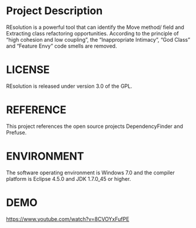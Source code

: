 Project Description
===================
REsolution is a powerful tool that can identify the Move method/ field and Extracting class refactoring opportunities. 
According to the principle of “high cohesion and low coupling”, the “Inappropriate Intimacy”, “God Class” and 
“Feature Envy” code smells are removed.

LICENSE
===================
REsolution is released under version 3.0 of the GPL.

REFERENCE
===================
This project references the open source projects DependencyFinder and Prefuse.

ENVIRONMENT
===================
The software operating environment is Windows 7.0 and the compiler platform is Eclipse 4.5.0 and JDK 1.7.0_45 or higher.

DEMO
===================
https://www.youtube.com/watch?v=8CVOYxFufPE
